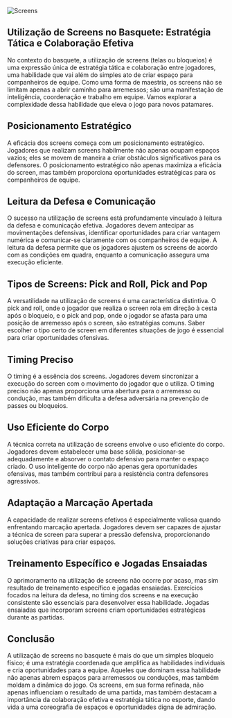 ![Screens](https://cdn.vox-cdn.com/thumbor/VLHdK8axZ5ClCbaEEF4TVHbSTzI=/0x0:4000x2667/1400x1400/filters:focal(0x0:4000x2667):format(jpeg)/cdn.vox-cdn.com/uploads/chorus_image/image/33379717/170254017.0.jpg)

## Utilização de Screens no Basquete: Estratégia Tática e Colaboração Efetiva
No contexto do basquete, a utilização de screens (telas ou bloqueios) é uma expressão única de estratégia tática e colaboração entre jogadores, uma habilidade que vai além do simples ato de criar espaço para companheiros de equipe. Como uma forma de maestria, os screens não se limitam apenas a abrir caminho para arremessos; são uma manifestação de inteligência, coordenação e trabalho em equipe. Vamos explorar a complexidade dessa habilidade que eleva o jogo para novos patamares.
## Posicionamento Estratégico
A eficácia dos screens começa com um posicionamento estratégico. Jogadores que realizam screens habilmente não apenas ocupam espaços vazios; eles se movem de maneira a criar obstáculos significativos para os defensores. O posicionamento estratégico não apenas maximiza a eficácia do screen, mas também proporciona oportunidades estratégicas para os companheiros de equipe.
## Leitura da Defesa e Comunicação
O sucesso na utilização de screens está profundamente vinculado à leitura da defesa e comunicação efetiva. Jogadores devem antecipar as movimentações defensivas, identificar oportunidades para criar vantagem numérica e comunicar-se claramente com os companheiros de equipe. A leitura da defesa permite que os jogadores ajustem os screens de acordo com as condições em quadra, enquanto a comunicação assegura uma execução eficiente.
## Tipos de Screens: Pick and Roll, Pick and Pop
A versatilidade na utilização de screens é uma característica distintiva. O pick and roll, onde o jogador que realiza o screen rola em direção à cesta após o bloqueio, e o pick and pop, onde o jogador se afasta para uma posição de arremesso após o screen, são estratégias comuns. Saber escolher o tipo certo de screen em diferentes situações de jogo é essencial para criar oportunidades ofensivas.
## Timing Preciso
O timing é a essência dos screens. Jogadores devem sincronizar a execução do screen com o movimento do jogador que o utiliza. O timing preciso não apenas proporciona uma abertura para o arremesso ou condução, mas também dificulta a defesa adversária na prevenção de passes ou bloqueios.
## Uso Eficiente do Corpo
A técnica correta na utilização de screens envolve o uso eficiente do corpo. Jogadores devem estabelecer uma base sólida, posicionar-se adequadamente e absorver o contato defensivo para manter o espaço criado. O uso inteligente do corpo não apenas gera oportunidades ofensivas, mas também contribui para a resistência contra defensores agressivos.
## Adaptação a Marcação Apertada
A capacidade de realizar screens efetivos é especialmente valiosa quando enfrentando marcação apertada. Jogadores devem ser capazes de ajustar a técnica de screen para superar a pressão defensiva, proporcionando soluções criativas para criar espaços.
## Treinamento Específico e Jogadas Ensaiadas
O aprimoramento na utilização de screens não ocorre por acaso, mas sim resultado de treinamento específico e jogadas ensaiadas. Exercícios focados na leitura da defesa, no timing dos screens e na execução consistente são essenciais para desenvolver essa habilidade. Jogadas ensaiadas que incorporam screens criam oportunidades estratégicas durante as partidas.
## Conclusão
A utilização de screens no basquete é mais do que um simples bloqueio físico; é uma estratégia coordenada que amplifica as habilidades individuais e cria oportunidades para a equipe. Aqueles que dominam essa habilidade não apenas abrem espaços para arremessos ou conduções, mas também moldam a dinâmica do jogo. Os screens, em sua forma refinada, não apenas influenciam o resultado de uma partida, mas também destacam a importância da colaboração efetiva e estratégia tática no esporte, dando vida a uma coreografia de espaços e oportunidades digna de admiração.